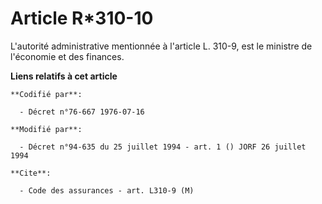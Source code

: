# Article R*310-10

L'autorité administrative mentionnée à l'article L. 310-9, est le ministre de l'économie et des finances.

**Liens relatifs à cet article**

	**Codifié par**:

	  - Décret n°76-667 1976-07-16

	**Modifié par**:

	  - Décret n°94-635 du 25 juillet 1994 - art. 1 () JORF 26 juillet 1994

	**Cite**:

	  - Code des assurances - art. L310-9 (M)
